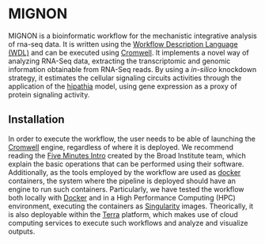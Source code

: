 # MIGNON

MIGNON is a bioinformatic workflow for the mechanistic integrative analysis of rna-seq data. It is written using the [Workflow Description Language (WDL)](https://github.com/openwdl/wdl) and can be executed using [Cromwell](https://github.com/broadinstitute/cromwell). It implements a novel way of analyzing RNA-Seq data, extracting the transcriptomic and genomic information obtainable from RNA-Seq reads. By using a *in-silico* knockdown strategy, it estimates the cellular signaling circuits activities through the application of the [hipathia](http://hipathia.babelomics.org/) model, using gene expression as a proxy of protein signaling activity.

## Installation

In order to execute the workflow, the user needs to be able of launching the [Cromwell](https://github.com/broadinstitute/cromwell) engine, regardless of where it is deployed. We recommend reading the [Five Minutes Intro](https://cromwell.readthedocs.io/en/stable/tutorials/FiveMinuteIntro/) created by the Broad Institute team, which explain the basic operations that can be performed using their software. Additionally, as the tools employed by the workflow are used as [docker](https://www.docker.com/) containers, the system where the pipeline is deployed should have an engine to run such containers. Particularly, we have tested the workflow both locally with [Docker](https://www.docker.com/) and in a High Performance Computing (HPC) environment, executing the containers as [Singularity](https://sylabs.io/guides/3.5/user-guide/) images. Theorically, it is also deployable within the [Terra](https://terra.bio/) platform, which makes use of cloud computing services to execute such workflows and analyze and visualize outputs.
